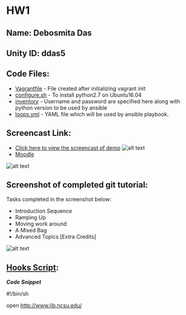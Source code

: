 # HW1

## Name: Debosmita Das     
## Unity ID: ddas5

## Code Files:
* [Vagrantfile](https://github.ncsu.edu/ddas5/HW1/blob/master/Vagrantfile) - File created after initializing vagrant init
* [configure.sh](https://github.ncsu.edu/ddas5/HW1/blob/master/configure.sh) - To install python2.7 on Ubuntu16.04
* [inventory](https://github.ncsu.edu/ddas5/HW1/blob/master/inventory) - Username and password are specified here along with python version to be used by ansible
* [loops.yml](https://github.ncsu.edu/ddas5/HW1/blob/master/loops.yml) - YAML file which will be used by ansible playbook.

## Screencast Link:
* [Click here to view the screencast of demo](https://www.youtube.com/watch?v=zyowyK9F3zg&feature=youtu.be)
 ![alt text](https://github.ncsu.edu/ddas5/HW0/blob/master/Slack.png)
* [Moodle](https://wolfware.ncsu.edu/profile/)

 ![alt text](https://github.ncsu.edu/ddas5/HW0/blob/master/Moodle.png)

## Screenshot of completed git tutorial:
Tasks completed in the screenshot below:
* Introduction Sequence
* Ramping Up
* Moving work around
* A Mixed Bag
* Advanced Topics [Extra Credits]

![alt text](https://github.ncsu.edu/ddas5/HW0/blob/master/Overall.png)


## [Hooks Script](https://github.ncsu.edu/ddas5/HW0/blob/master/post-commit "Hook Scripts Link"):

   **_Code Snippet_**
   
   #!/bin/sh
   
   open http://www.lib.ncsu.edu/
